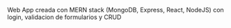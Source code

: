 Web App creada con MERN stack (MongoDB, Express, React, NodeJS) con login, validacion de formularios y CRUD
